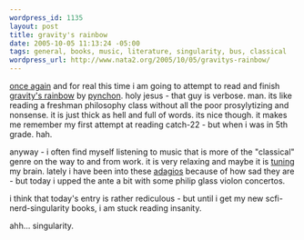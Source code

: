 ```yaml
--- 
wordpress_id: 1135
layout: post
title: gravity's rainbow
date: 2005-10-05 11:13:24 -05:00
tags: general, books, music, literature, singularity, bus, classical
wordpress_url: http://www.nata2.org/2005/10/05/gravitys-rainbow/
---
```

<a href="http://www.nata2.org/index.php?s=gravity%27s+rainbow">once again</a> and for real this time i am going to attempt to read and finish <a href="http://en.wikipedia.org/wiki/Gravity%27s_Rainbow">gravity's rainbow</a> by <a href="http://en.wikipedia.org/wiki/Thomas_Pynchon">pynchon</a>. holy jesus - that guy is verbose. man. its like reading a freshman philosophy class without all the poor prosylytizing and nonsense. it is just thick as hell and full of words. its nice though. it makes me remember my first attempt at reading catch-22 - but when i was in 5th grade. hah. 

anyway - i often find myself listening to music that is more of the "classical" genre on the way to and from work. it is very relaxing and maybe it is <a href="http://www.studynow.com/braintune/">tuning</a> my brain. lately i have been into these <a href="http://www.google.com/search?q=define%3A+adagio&sourceid=mozilla-search&start=0&start=0&ie=utf-8&oe=utf-8&client=firefox-a&rls=org.mozilla:en-US:official">adagios</a> because of how sad they are - but today i upped the ante a bit with some philip glass violon concertos. 

i think that today's entry is rather rediculous - but until i get my new scfi-nerd-singularity books, i am stuck reading insanity. 

ahh... singularity.
